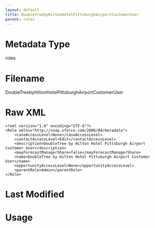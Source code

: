 ```yaml
---
layout: default
title: DoubleTreebyHiltonHotelPittsburghAirportCustomerUser
parent: roles
---
```

# Metadata Type
roles


# Filename 
DoubleTreebyHiltonHotelPittsburghAirportCustomerUser


# Raw XML
```
<?xml version="1.0" encoding="UTF-8"?>
<Role xmlns="http://soap.sforce.com/2006/04/metadata">
    <caseAccessLevel>None</caseAccessLevel>
    <contactAccessLevel>Edit</contactAccessLevel>
    <description>DoubleTree by Hilton Hotel Pittsburgh Airport Customer User</description>
    <mayForecastManagerShare>false</mayForecastManagerShare>
    <name>DoubleTree by Hilton Hotel Pittsburgh Airport Customer User</name>
    <opportunityAccessLevel>None</opportunityAccessLevel>
    <parentRole>Admin</parentRole>
</Role>
```


# Last Modified


# Usage
